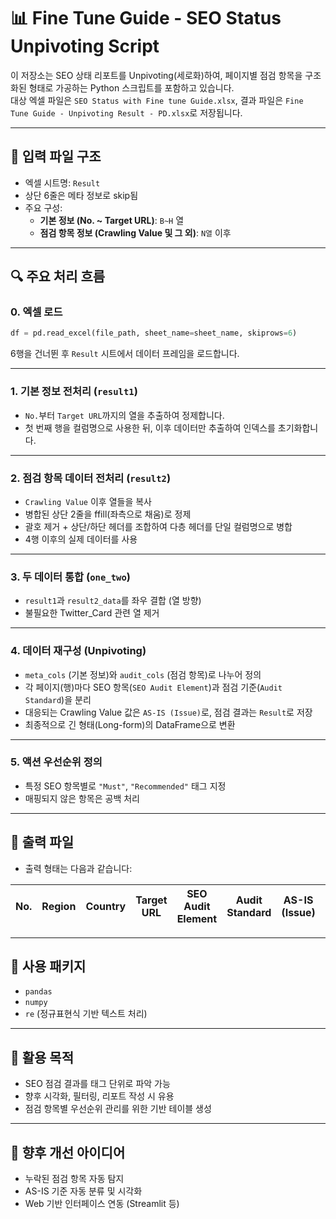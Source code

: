 
# 📊 Fine Tune Guide - SEO Status Unpivoting Script

이 저장소는 SEO 상태 리포트를 Unpivoting(세로화)하여, 페이지별 점검 항목을 구조화된 형태로 가공하는 Python 스크립트를 포함하고 있습니다.  
대상 엑셀 파일은 `SEO Status with Fine tune Guide.xlsx`, 결과 파일은 `Fine Tune Guide - Unpivoting Result - PD.xlsx`로 저장됩니다.

---

## 📁 입력 파일 구조

- 엑셀 시트명: `Result`
- 상단 6줄은 메타 정보로 skip됨
- 주요 구성:
  - **기본 정보 (No. ~ Target URL)**: `B~H` 열
  - **점검 항목 정보 (Crawling Value 및 그 외)**: `N열` 이후

---

## 🔍 주요 처리 흐름

### 0. 엑셀 로드

```python
df = pd.read_excel(file_path, sheet_name=sheet_name, skiprows=6)
```

6행을 건너뛴 후 `Result` 시트에서 데이터 프레임을 로드합니다.

---

### 1. 기본 정보 전처리 (`result1`)

- `No.`부터 `Target URL`까지의 열을 추출하여 정제합니다.
- 첫 번째 행을 컬럼명으로 사용한 뒤, 이후 데이터만 추출하여 인덱스를 초기화합니다.

---

### 2. 점검 항목 데이터 전처리 (`result2`)

- `Crawling Value` 이후 열들을 복사
- 병합된 상단 2줄을 ffill(좌측으로 채움)로 정제
- 괄호 제거 + 상단/하단 헤더를 조합하여 다층 헤더를 단일 컬럼명으로 병합
- 4행 이후의 실제 데이터를 사용

---

### 3. 두 데이터 통합 (`one_two`)

- `result1`과 `result2_data`를 좌우 결합 (열 방향)
- 불필요한 Twitter_Card 관련 열 제거

---

### 4. 데이터 재구성 (Unpivoting)

- `meta_cols` (기본 정보)와 `audit_cols` (점검 항목)로 나누어 정의
- 각 페이지(행)마다 SEO 항목(`SEO Audit Element`)과 점검 기준(`Audit Standard`)을 분리
- 대응되는 Crawling Value 값은 `AS-IS (Issue)`로, 점검 결과는 `Result`로 저장
- 최종적으로 긴 형태(Long-form)의 DataFrame으로 변환

---

### 5. 액션 우선순위 정의

- 특정 SEO 항목별로 `"Must"`, `"Recommended"` 태그 지정
- 매핑되지 않은 항목은 공백 처리

---

## 💾 출력 파일

- 출력 형태는 다음과 같습니다:

| No. | Region | Country | Target URL | SEO Audit Element | Audit Standard | AS-IS (Issue) | Result | Action Necessity |
|-----|--------|---------|-------------|--------------------|----------------|----------------|--------|------------------|

---

## 🔧 사용 패키지

- `pandas`
- `numpy`
- `re` (정규표현식 기반 텍스트 처리)

---

## 🧠 활용 목적

- SEO 점검 결과를 태그 단위로 파악 가능
- 향후 시각화, 필터링, 리포트 작성 시 유용
- 점검 항목별 우선순위 관리를 위한 기반 테이블 생성

---

## 📌 향후 개선 아이디어

- 누락된 점검 항목 자동 탐지
- AS-IS 기준 자동 분류 및 시각화
- Web 기반 인터페이스 연동 (Streamlit 등)
